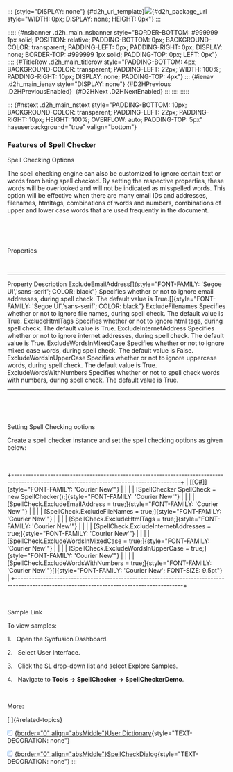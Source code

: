 ::: {style="DISPLAY: none"}
[](ms-xhelp:///?Id=d2h_url_template){#d2h_url_template}![](!package_url!){#d2h_package_url style="WIDTH: 0px; DISPLAY: none; HEIGHT: 0px"}
:::

::::: {#nsbanner .d2h_main_nsbanner style="BORDER-BOTTOM: #999999 1px solid; POSITION: relative; PADDING-BOTTOM: 0px; BACKGROUND-COLOR: transparent; PADDING-LEFT: 0px; PADDING-RIGHT: 0px; DISPLAY: none; BORDER-TOP: #999999 1px solid; PADDING-TOP: 0px; LEFT: 0px"}
:::: {#TitleRow .d2h_main_titlerow style="PADDING-BOTTOM: 4px; BACKGROUND-COLOR: transparent; PADDING-LEFT: 22px; WIDTH: 100%; PADDING-RIGHT: 10px; DISPLAY: none; PADDING-TOP: 4px"}
::: {#ienav .d2h_main_ienav style="DISPLAY: none"}
[](ms-xhelp:///?Id=4f03daee-0355-49e3-8df6-19356be64765){#D2HPrevious .D2HPreviousEnabled}  [](ms-xhelp:///?Id=3b6df348-8c96-4eca-9257-99b0321447df){#D2HNext .D2HNextEnabled}
:::
::::
:::::

::: {#nstext .d2h_main_nstext style="PADDING-BOTTOM: 10px; BACKGROUND-COLOR: transparent; PADDING-LEFT: 22px; PADDING-RIGHT: 10px; HEIGHT: 100%; OVERFLOW: auto; PADDING-TOP: 5px" hasuserbackground="true" valign="bottom"}
### Features of Spell Checker

Spell Checking Options

The spell checking engine can also be customized to ignore certain text or words from being spell checked. By setting the respective properties, these words will be overlooked and will not be indicated as misspelled words. This option will be effective when there are many email IDs and addresses, filenames, htmltags, combinations of words and numbers, combinations of upper and lower case words that are used frequently in the document.

 

 

Properties

 

  ----------------------------------------------------------------------------------- ------------------------------------------------------------------------------------------------------------------------------------------------------------------
  Property                                                                            Description
  ExcludeEmailAddress[]{style="FONT-FAMILY: 'Segoe UI','sans-serif'; COLOR: black"}   Specifies whether or not to ignore email addresses, during spell check. The default value is True.[]{style="FONT-FAMILY: 'Segoe UI','sans-serif'; COLOR: black"}
  ExcludeFilenames                                                                    Specifies whether or not to ignore file names, during spell check. The default value is True.
  ExcludeHtmlTags                                                                     Specifies whether or not to ignore html tags, during spell check. The default value is True.
  ExcludeInternetAddress                                                              Specifies whether or not to ignore internet addresses, during spell check. The default value is True.
  ExcludeWordsInMixedCase                                                             Specifies whether or not to ignore mixed case words, during spell check. The default value is False.
  ExcludeWordsInUpperCase                                                             Specifies whether or not to ignore uppercase words, during spell check. The default value is True.
  ExcludeWordsWithNumbers                                                             Specifies whether or not to spell check words with numbers, during spell check. The default value is True.
  ----------------------------------------------------------------------------------- ------------------------------------------------------------------------------------------------------------------------------------------------------------------

 

 

Setting Spell Checking options  

Create a spell checker instance and set the spell checking options as given below:

 

+------------------------------------------------------------------------------------------------------------------------------------------+
| [\[C#\]]{style="FONT-FAMILY: 'Courier New'"}                                                                                             |
|                                                                                                                                          |
| [SpellChecker SpellCheck = new SpellChecker();]{style="FONT-FAMILY: 'Courier New'"}                                                      |
|                                                                                                                                          |
| [SpellCheck.ExcludeEmailAddress = true;]{style="FONT-FAMILY: 'Courier New'"}                                                             |
|                                                                                                                                          |
| [SpellCheck.ExcludeFileNames = true;]{style="FONT-FAMILY: 'Courier New'"}                                                                |
|                                                                                                                                          |
| [SpellCheck.ExcludeHtmlTags = true;]{style="FONT-FAMILY: 'Courier New'"}                                                                 |
|                                                                                                                                          |
| [SpellCheck.ExcludeInternetAddresses = true;]{style="FONT-FAMILY: 'Courier New'"}                                                        |
|                                                                                                                                          |
| [SpellCheck.ExcludeWordsInMixedCase = true;]{style="FONT-FAMILY: 'Courier New'"}                                                         |
|                                                                                                                                          |
| [SpellCheck.ExcludeWordsInUpperCase = true;]{style="FONT-FAMILY: 'Courier New'"}                                                         |
|                                                                                                                                          |
| [SpellCheck.ExcludeWordsWithNumbers = true;]{style="FONT-FAMILY: 'Courier New'"}[]{style="FONT-FAMILY: 'Courier New'; FONT-SIZE: 9.5pt"} |
+------------------------------------------------------------------------------------------------------------------------------------------+

 

Sample Link

To view samples:

1.   Open the Synfusion Dashboard.

2.   Select User Interface.

3.   Click the SL drop-down list and select Explore Samples.

4.   Navigate to **Tools -\> SpellChecker -\> SpellCheckerDemo**.

 

More:

[ ]{#related-topics}

[![](../button.gif){border="0" align="absMiddle"}User Dictionary](ms-xhelp:///?Id=8e88ac0b-7dcd-4965-b4ac-1f3b1795f3b2){style="TEXT-DECORATION: none"}

[![](../button.gif){border="0" align="absMiddle"}SpellCheckDialog](ms-xhelp:///?Id=efee2acd-e490-4cb9-aa87-05b6260bf735){style="TEXT-DECORATION: none"}
:::

